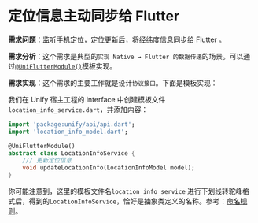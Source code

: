 # 定位信息主动同步给 Flutter

**需求问题**：监听手机定位，定位更新后，将经纬度信息同步给 Flutter 。

**需求分析**：这个需求是典型的`实现 Native → Flutter 的数据传递`的场景。可以通过[`@UniFlutterModule()`](../06.基础能力/3.UniFlutterModule.md)模板实现。

**需求实现**：这个需求的主要工作就是设计`协议接口`。下面是模板实现：

我们在 Unify 宿主工程的 interface 中创建模板文件`location_info_service.dart`，并添加内容：

```dart
import 'package:unify/api/api.dart';
import 'location_info_model.dart';

@UniFlutterModule()
abstract class LocationInfoService {
    /// 更新定位信息
    void updateLocationInfo(LocationInfoModel model);
}
```
你可能注意到，这里的模板文件名`location_info_service` 进行下划线转驼峰格式后，得到的`LocationInfoService`，恰好是抽象类定义的名称。参考：[命名规则](../06.基础能力/3.UniFlutterModule.md#命名规则)。

